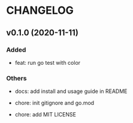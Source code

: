 # CHANGELOG

## v0.1.0 (2020-11-11)

### Added

- feat: run go test with color

### Others

- docs: add install and usage guide in README

- chore: init gitignore and go.mod

- chore: add MIT LICENSE